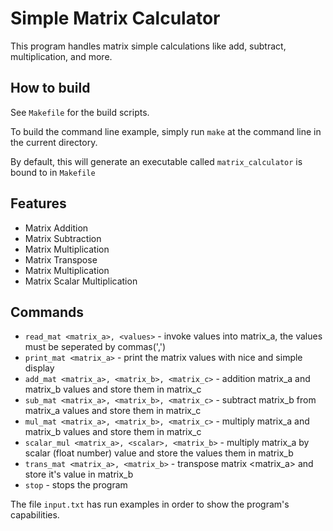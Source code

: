 # Simple Matrix Calculator

This program handles matrix simple calculations like add, subtract, multiplication, and more.

## How to build

See `Makefile` for the build scripts.

To build the command line example, simply run `make`
at the command line in the current directory.

By default, this will generate an executable called `matrix_calculator`
is bound to in `Makefile`

## Features

* Matrix Addition
* Matrix Subtraction
* Matrix Multiplication
* Matrix Transpose
* Matrix Multiplication
* Matrix Scalar Multiplication

## Commands
* `read_mat <matrix_a>, <values>` - invoke values into matrix_a, the values must be seperated by commas(',')
* `print_mat <matrix_a>` - print the matrix values with nice and simple display
* `add_mat <matrix_a>, <matrix_b>, <matrix_c>` - addition matrix_a and matrix_b values and store them in matrix_c
* `sub_mat <matrix_a>, <matrix_b>, <matrix_c>` - subtract matrix_b from matrix_a values and store them in matrix_c
* `mul_mat <matrix_a>, <matrix_b>, <matrix_c>` - multiply matrix_a and matrix_b values and store them in matrix_c
* `scalar_mul <matrix_a>, <scalar>, <matrix_b>` - multiply matrix_a by scalar (float number) value and store the values them in matrix_b
* `trans_mat <matrix_a>, <matrix_b>` - transpose matrix <matrix_a> and store it's value in matrix_b
* `stop` - stops the program

The file `input.txt` has run examples in order to show the program's capabilities.
